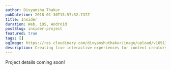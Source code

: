 ```yaml
---
author: Divyanshu Thakur
pubDatetime: 2018-01-30T15:57:52.737Z
title: Insider
duration: Web, iOS, Android
postSlug: insider-project
featured: true
tags: []
ogImage: https://res.cloudinary.com/divyanshuthakur/image/upload/v1691313757/insider-cover_auinji.webp
description: Creating live interactive experiences for content creators and consumers
---
```


Project details coming soon!